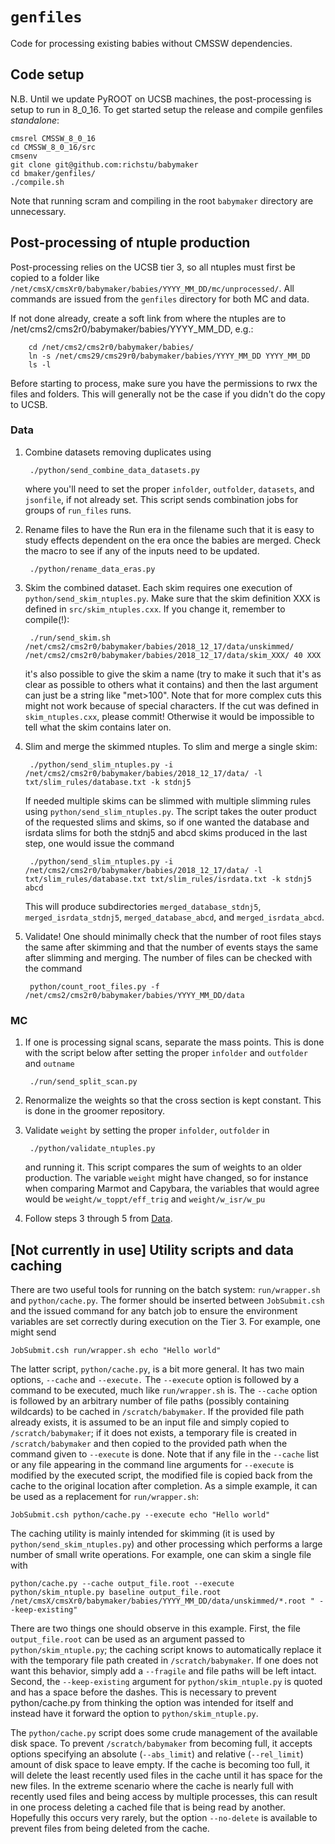 # `genfiles`

Code for processing existing babies without CMSSW dependencies.

## Code setup

N.B. Until we update PyROOT on UCSB machines, the post-processing is setup to run in 8_0_16. To get started setup the release and compile genfiles *standalone*:

    cmsrel CMSSW_8_0_16
    cd CMSSW_8_0_16/src
    cmsenv
    git clone git@github.com:richstu/babymaker
    cd bmaker/genfiles/
    ./compile.sh

Note that running scram and compiling in the root `babymaker`
directory are unnecessary.

## Post-processing of ntuple production

Post-processing relies on the UCSB tier 3, so all ntuples must first
be copied to a folder like `/net/cmsX/cmsXr0/babymaker/babies/YYYY_MM_DD/mc/unprocessed/`. All commands
are issued from the `genfiles` directory for both MC and data.

If not done already, create a soft link from where the ntuples are to /net/cms2/cms2r0/babymaker/babies/YYYY_MM_DD, e.g.:

        cd /net/cms2/cms2r0/babymaker/babies/
        ln -s /net/cms29/cms29r0/babymaker/babies/YYYY_MM_DD YYYY_MM_DD
        ls -l

Before starting to process, make sure you have the permissions to rwx the files and folders. This will generally not be the case if you didn't do the copy to UCSB.

### Data

1. Combine datasets removing duplicates using 

        ./python/send_combine_data_datasets.py

    where you'll need to set the proper `infolder`, `outfolder`, `datasets`, and `jsonfile`, if not already set. This script sends
    combination jobs for groups of `run_files` runs.

2. Rename files to have the Run era in the filename such that it is easy to study effects dependent on the era once the babies are merged. Check the macro to see if any of the inputs need to be updated.

        ./python/rename_data_eras.py

3. Skim the combined dataset. Each skim requires one execution of
`python/send_skim_ntuples.py`. Make sure that the skim definition XXX is defined in `src/skim_ntuples.cxx`. If you change it, remember to compile(!):

        ./run/send_skim.sh /net/cms2/cms2r0/babymaker/babies/2018_12_17/data/unskimmed/ /net/cms2/cms2r0/babymaker/babies/2018_12_17/data/skim_XXX/ 40 XXX

    it's also possible to give the skim a name (try to make it such that it's as clear as possible to others what it contains) and then the last argument can just be a string like "met>100". Note that for more complex cuts this might not work because of special characters. If the cut was defined in `skim_ntuples.cxx`, please commit! Otherwise it would be impossible to tell what the skim contains later on.

4. Slim and merge the skimmed ntuples. To slim and merge a single skim: 

        ./python/send_slim_ntuples.py -i /net/cms2/cms2r0/babymaker/babies/2018_12_17/data/ -l txt/slim_rules/database.txt -k stdnj5

    If needed multiple skims can be slimmed with multiple slimming rules using `python/send_slim_ntuples.py`. The script takes the outer product of the requested slims and skims, so if one wanted the database and isrdata slims for both the stdnj5 and abcd skims produced in the last step, one would issue the command

        ./python/send_slim_ntuples.py -i /net/cms2/cms2r0/babymaker/babies/2018_12_17/data/ -l txt/slim_rules/database.txt txt/slim_rules/isrdata.txt -k stdnj5 abcd

    This will produce subdirectories `merged_database_stdnj5`, `merged_isrdata_stdnj5`, `merged_database_abcd`, and `merged_isrdata_abcd`.

5. Validate! One should minimally check that the number of root files stays the
same after skimming and that the number of events stays the same after
slimming and merging. The number of files can be checked with the
command

        python/count_root_files.py -f /net/cms2/cms2r0/babymaker/babies/YYYY_MM_DD/data

### MC

1. If one is processing signal scans, separate the mass points. This
is done with the script below after setting the proper `infolder` and `outfolder` and `outname`

        ./run/send_split_scan.py 


2. Renormalize the weights so that the cross section is kept constant. This is done in the groomer repository.

3. Validate `weight` by setting the proper `infolder`, `outfolder` in 

        ./python/validate_ntuples.py

    and running it. This script compares the sum of weights to an older production. The variable `weight`
    might have changed, so for instance when comparing Marmot and Capybara, the variables that would agree
    would be `weight/w_toppt/eff_trig` and `weight/w_isr/w_pu`

4. Follow steps 3 through 5 from [Data](#Data).

## [Not currently in use] Utility scripts and data caching 

There are two useful tools for running on the batch system:
`run/wrapper.sh` and `python/cache.py`. The former should be inserted
between `JobSubmit.csh` and the issued command for any batch job to
ensure the environment variables are set correctly during execution on
the Tier 3. For example, one might send

    JobSubmit.csh run/wrapper.sh echo "Hello world"

The latter script, `python/cache.py`, is a bit more general. It has
two main options, `--cache` and `--execute.` The `--execute` option is
followed by a command to be executed, much like `run/wrapper.sh`
is. The `--cache` option is followed by an arbitrary number of file
paths (possibly containing wildcards) to be cached in
`/scratch/babymaker`. If the provided file path already exists, it is
assumed to be an input file and simply copied to `/scratch/babymaker`;
if it does not exists, a temporary file is created in
`/scratch/babymaker` and then copied to the provided path when the
command given to `--execute` is done. Note that if any file in the
`--cache` list or any file appearing in the command line arguments for
`--execute` is modified by the executed script, the modified file is
copied back from the cache to the original location after
completion. As a simple example, it can be used as a replacement for
`run/wrapper.sh`:

    JobSubmit.csh python/cache.py --execute echo "Hello world"

The caching utility is mainly intended for skimming (it is used by
`python/send_skim_ntuples.py`) and other processing which performs a
large number of small write operations. For example, one can skim a
single file with

    python/cache.py --cache output_file.root --execute python/skim_ntuple.py baseline output_file.root /net/cmsX/cmsXr0/babymaker/babies/YYYY_MM_DD/data/unskimmed/*.root " --keep-existing"

There are two things one should observe in this example. First, the
file `output_file.root` can be used as an argument passed to
`python/skim_ntuple.py`; the caching script knows to automatically
replace it with the temporary file path created in
`/scratch/babymaker`. If one does not want this behavior, simply add a
`--fragile` and file paths will be left intact. Second, the
`--keep-existing` argument for `python/skim_ntuple.py` is quoted and
has a space before the dashes. This is necessary to prevent
python/cache.py from thinking the option was intended for itself and
instead have it forward the option to `python/skim_ntuple.py`.

The `python/cache.py` script does some crude management of the
available disk space. To prevent `/scratch/babymaker` from becoming
full, it accepts options specifying an absolute (`--abs_limit`) and
relative (`--rel_limit`) amount of disk space to leave empty. If the
cache is becoming too full, it will delete the least recently used
files in the cache until it has space for the new files. In the
extreme scenario where the cache is nearly full with recently used
files and being access by multiple processes, this can result in one
process deleting a cached file that is being read by
another. Hopefully this occurs very rarely, but the option
`--no-delete` is available to prevent files from being deleted from
the cache.

